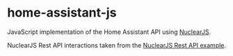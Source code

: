 # home-assistant-js
JavaScript implementation of the Home Assistant API using [NuclearJS](http://optimizely.github.io/nuclear-js/).

NuclearJS Rest API interactions taken from the [NuclearJS Rest API example](https://github.com/optimizely/nuclear-js/tree/rest-api-example/examples/rest-api).

